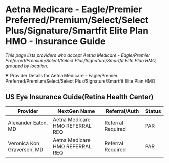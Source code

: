 # Aetna Medicare - Eagle/Premier Preferred/Premium/Select/Select Plus/Signature/Smartfit Elite Plan HMO - Insurance Guide

*This page lists providers who accept Aetna Medicare - Eagle/Premier Preferred/Premium/Select/Select Plus/Signature/Smartfit Elite Plan HMO, grouped by location.*

<details open><summary>Provider Details for Aetna Medicare - Eagle/Premier Preferred/Premium/Select/Select Plus/Signature/Smartfit Elite Plan HMO</summary>

## US Eye Insurance Guide(Retina Health Center)

| Provider | NextGen Name | Referral/Auth | Status |
|----------|-------------|--------------|--------|
| Alexander Eaton, MD | Aetna Medicare HMO REFERRAL REQ | Referral Required | PAR |
| Veronica Kon Graversen, MD | Aetna Medicare HMO REFERRAL REQ | Referral Required | PAR |

</details>

